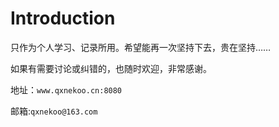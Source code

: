 # Introduction

只作为个人学习、记录所用。希望能再一次坚持下去，贵在坚持……

如果有需要讨论或纠错的，也随时欢迎，非常感谢。

地址：`www.qxnekoo.cn:8080`

邮箱:`qxnekoo@163.com`